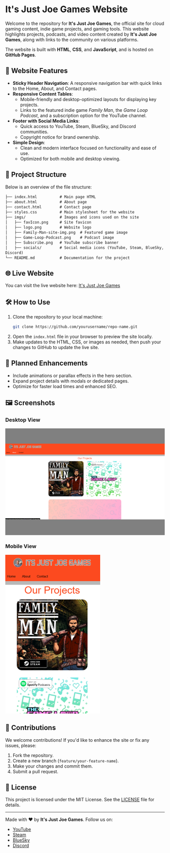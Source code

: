 
# It's Just Joe Games Website

Welcome to the repository for **It's Just Joe Games**, the official site for cloud gaming content, indie game projects, and gaming tools. This website highlights projects, podcasts, and video content created by **It's Just Joe Games**, along with links to the community on various platforms.

The website is built with **HTML**, **CSS**, and **JavaScript**, and is hosted on **GitHub Pages**.

## 🌟 Website Features

- **Sticky Header Navigation**: A responsive navigation bar with quick links to the Home, About, and Contact pages.
- **Responsive Content Tables**:
  - Mobile-friendly and desktop-optimized layouts for displaying key projects.
  - Links to the featured indie game *Family Man*, the *Game Loop Podcast*, and a subscription option for the YouTube channel.
- **Footer with Social Media Links**:
  - Quick access to YouTube, Steam, BlueSky, and Discord communities.
  - Copyright notice for brand ownership.
- **Simple Design**:
  - Clean and modern interface focused on functionality and ease of use.
  - Optimized for both mobile and desktop viewing.

## 📂 Project Structure

Below is an overview of the file structure:

```
├── index.html          # Main page HTML
├── about.html          # About page 
├── contact.html        # Contact page
├── styles.css          # Main stylesheet for the website
├── imgs/               # Images and icons used on the site
│   ├── favIcon.png     # Site favicon
│   ├── logo.png        # Website logo
│   ├── Family-Man-site-img.png  # Featured game image
│   ├── Game-Loop-Podcast.png    # Podcast image
│   ├── Subscribe.png   # YouTube subscribe banner
│   ├── socials/        # Social media icons (YouTube, Steam, BlueSky, Discord)
└── README.md           # Documentation for the project
```

## 🌐 Live Website

You can visit the live website here: [It's Just Joe Games](https://github.com/jrm328/ItJustJoeGames)

## 🛠️ How to Use

1. Clone the repository to your local machine:
   ```bash
   git clone https://github.com/yourusername/repo-name.git
   ```
2. Open the `index.html` file in your browser to preview the site locally.
3. Make updates to the HTML, CSS, or images as needed, then push your changes to GitHub to update the live site.

## 📖 Planned Enhancements

- Include animations or parallax effects in the hero section.
- Expand project details with modals or dedicated pages.
- Optimize for faster load times and enhanced SEO.

## 🖼️ Screenshots

### Desktop View
![Desktop View](https://raw.githubusercontent.com/jrm328/ItJustJoeGames/refs/heads/main/img/site-preview.png)

### Mobile View
![Mobile View](https://raw.githubusercontent.com/jrm328/ItJustJoeGames/refs/heads/main/img/site-mobile-preview.png)

## 🤝 Contributions

We welcome contributions! If you'd like to enhance the site or fix any issues, please:

1. Fork the repository.
2. Create a new branch (`feature/your-feature-name`).
3. Make your changes and commit them.
4. Submit a pull request.

## 📝 License

This project is licensed under the MIT License. See the [LICENSE](LICENSE) file for details.

---

Made with ❤️ by **It's Just Joe Games**. Follow us on:
- [YouTube](https://www.youtube.com/@ItsJustJoeGames?sub=1)
- [Steam](https://steamcommunity.com/id/its-just-joe/)
- [BlueSky](https://bsky.app/profile/itsjustjoe.games)
- [Discord](https://discord.gg/YWuESV3aTB)

